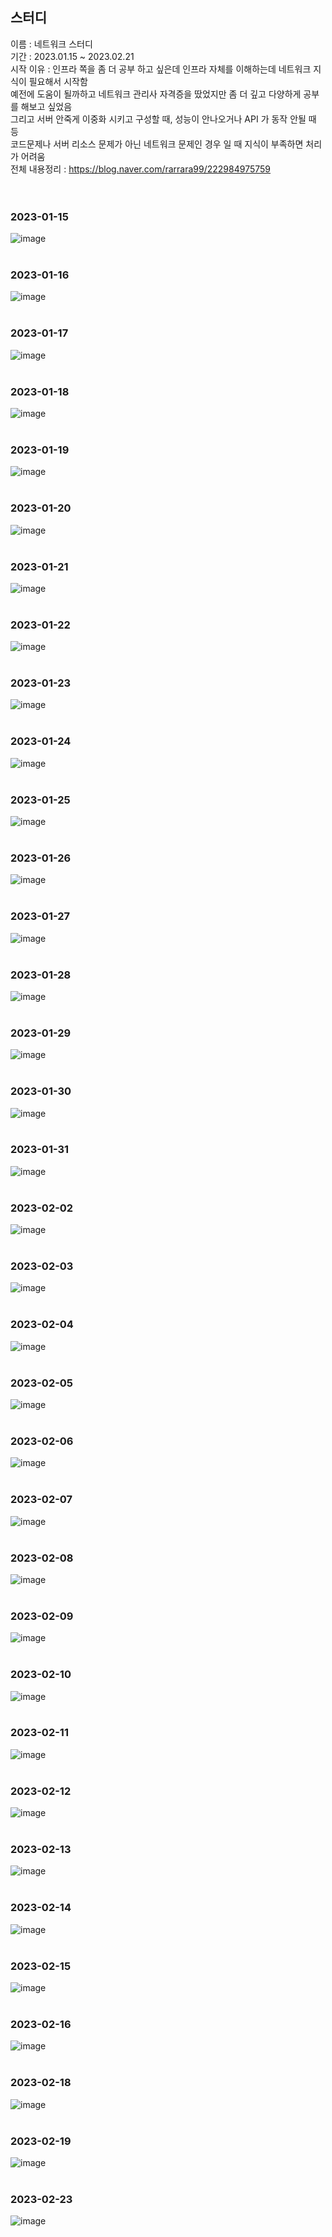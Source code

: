 


## 스터디
이름 : 네트워크 스터디<br>
기간 : 2023.01.15 ~ 2023.02.21 <br>
시작 이유 : 인프라 쪽을 좀 더 공부 하고 싶은데 인프라 자체를 이해하는데 네트워크 지식이 필요해서 시작함<br>
예전에 도움이 될까하고 네트워크 관리사 자격증을 땄었지만 좀 더 깊고 다양하게 공부를 해보고 싶었음<br>
그리고 서버 안죽게 이중화 시키고 구성할 때, 성능이 안나오거나 API 가 동작 안될 때 등<br>
코드문제나 서버 리소스 문제가 아닌 네트워크 문제인 경우 일 때 지식이 부족하면 처리가 어려움<br>
전체 내용정리 : https://blog.naver.com/rarrara99/222984975759 <br>
<br>
<br>

### 2023-01-15
![image](https://user-images.githubusercontent.com/62210870/212532545-5a19ec24-6014-440f-a045-6b60fb25e47b.png)
<br>
<br>

### 2023-01-16
![image](https://user-images.githubusercontent.com/62210870/212695294-7c354b2a-1c2a-486b-a23d-3845aa90a1a1.png)
<br>
<br>

### 2023-01-17
![image](https://user-images.githubusercontent.com/62210870/212895449-fa884aea-a95f-46e7-8b9f-b669d714cafd.png)
<br>
<br>

### 2023-01-18
![image](https://user-images.githubusercontent.com/62210870/213167487-6fb3fd94-e010-4aed-b013-3014ac0ac3e1.png)
<br>
<br>

### 2023-01-19
![image](https://user-images.githubusercontent.com/62210870/213462003-2bc78889-69a3-4904-bc9f-3442356c6c58.png)
<br>
<br>

### 2023-01-20
![image](https://user-images.githubusercontent.com/62210870/213706720-47c0ebdc-cd14-4f18-960d-56c1b05730a9.png)
<br>
<br>

### 2023-01-21
![image](https://user-images.githubusercontent.com/62210870/213844168-efab697c-246d-4bcf-b5d4-dc200f29d752.png)
<br>
<br>

### 2023-01-22
![image](https://user-images.githubusercontent.com/62210870/213912821-c3c1a6d9-82dc-4f65-8195-86b037914e63.png)
<br>
<br>

### 2023-01-23
![image](https://user-images.githubusercontent.com/62210870/213972662-7cd37e72-be0a-49b7-86af-3deb4bfe2428.png)
<br>
<br>

### 2023-01-24
![image](https://user-images.githubusercontent.com/62210870/214219177-861f012a-e2d4-4ac4-8d8c-7268498c083f.png)
<br>
<br>

### 2023-01-25
![image](https://user-images.githubusercontent.com/62210870/214567438-c5867b5f-b579-4ce4-b08a-c6ba463814da.png)
<br>
<br>

### 2023-01-26
![image](https://user-images.githubusercontent.com/62210870/214845932-5674bcc6-ab54-4693-a7af-3dc18544b77e.png)
<br>
<br>

### 2023-01-27
![image](https://user-images.githubusercontent.com/62210870/215107357-24b273b4-1a43-43fa-86a7-1f931cc8ef28.png)
<br>
<br>

### 2023-01-28
![image](https://user-images.githubusercontent.com/62210870/215314924-b02951e4-d386-43bf-98ff-268f8f12dfcd.png)
<br>
<br>

### 2023-01-29
![image](https://user-images.githubusercontent.com/62210870/215315605-c598022b-92f8-4c1c-a631-f2a1fb3e2b50.png)
<br>
<br>

### 2023-01-30
![image](https://user-images.githubusercontent.com/62210870/215507609-0a518eeb-691e-40df-8245-73e885669936.png)
<br>
<br>

### 2023-01-31
![image](https://user-images.githubusercontent.com/62210870/215780802-2d76043d-4e9d-4e69-9d9f-5ad20997a64e.png)
<br>
<br>

### 2023-02-02
![image](https://user-images.githubusercontent.com/62210870/216351354-dece130f-bfa8-4d3e-8889-6def9cbd4cb4.png)
<br>
<br>

### 2023-02-03
![image](https://user-images.githubusercontent.com/62210870/216632949-6fa59073-4f9c-4ed6-9743-adbf3050993c.png)
<br>
<br>

### 2023-02-04
![image](https://user-images.githubusercontent.com/62210870/216775577-ee0e8512-ab53-4b4f-9de8-995d5dc55a3e.png)
<br>
<br>

### 2023-02-05
![image](https://user-images.githubusercontent.com/62210870/216820541-fa15e5cd-b70b-4d7b-a612-5d922e8e3d2c.png)
<br>
<br>

### 2023-02-06
![image](https://user-images.githubusercontent.com/62210870/216990191-24690915-c939-49fb-aad0-b2e310e44a11.png)
<br>
<br>

### 2023-02-07
![image](https://user-images.githubusercontent.com/62210870/217272098-1d9dacaa-233b-4d52-8fb2-e925d58beabe.png)
<br>
<br>

### 2023-02-08
![image](https://user-images.githubusercontent.com/62210870/217555339-53a7e67c-155c-4785-8626-c46ff5842670.png)
<br>
<br>

### 2023-02-09
![image](https://user-images.githubusercontent.com/62210870/217840807-be3c32c9-a134-431b-b0a0-0ba503b8b526.png)
<br>
<br>

### 2023-02-10
![image](https://user-images.githubusercontent.com/62210870/217855074-735e390e-09dd-44ad-aa0a-8bb6ff503167.png)
<br>
<br>

### 2023-02-11
![image](https://user-images.githubusercontent.com/62210870/218295440-cb04f481-330c-441a-a2b8-8ab9575c8de1.png)
<br>
<br>

### 2023-02-12
![image](https://user-images.githubusercontent.com/62210870/218295457-6e2802bb-e21c-4c88-a3ff-21e2c24a320a.png)
<br>
<br>

### 2023-02-13
![image](https://user-images.githubusercontent.com/62210870/218483941-ec4ddf5b-bf01-4ae8-bcc7-167aaccaafd2.png)
<br>
<br>

### 2023-02-14
![image](https://user-images.githubusercontent.com/62210870/218756053-1b796142-5078-4b8b-9778-4c7e9c8c6ae3.png)
<br>
<br>

### 2023-02-15
![image](https://user-images.githubusercontent.com/62210870/219051799-08bc2e11-22b9-4609-87e3-b1400023efb4.png)
<br>
<br>

### 2023-02-16
![image](https://user-images.githubusercontent.com/62210870/219390155-9dae5c90-30ea-4cd1-b16e-ea5cf73782a6.png)
<br>
<br>

### 2023-02-18
![image](https://user-images.githubusercontent.com/62210870/219847394-2f516d05-e5d1-4e2d-94e1-e7f1c2b2c8d5.png)
<br>
<br>

### 2023-02-19
![image](https://user-images.githubusercontent.com/62210870/219933141-6aa9332b-0d3c-4ba1-869c-3e61aef371c3.png)
<br>
<br>

### 2023-02-23
![image](https://user-images.githubusercontent.com/62210870/220933651-c8c43c0b-1dfb-4d8f-81bf-ba3f4fadda1f.png)
<br>
<br>

